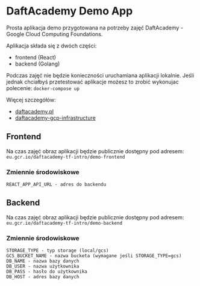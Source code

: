 # DaftAcademy Demo App

Prosta aplikacja demo przygotowana na potrzeby zajęć DaftAcademy - Google Cloud Computing Foundations. 

Aplikacja składa się z dwóch części:
- frontend (React)
- backend  (Golang)


Podczas zajęć nie będzie konieczności uruchamiana aplikacji lokalnie. Jeśli jednak chciałbyś przetestować aplikacje możesz to zrobić wykonujac polecenie:  `docker-compose up`


Więcej szczegółów: 
 - [daftacademy.pl](https://daftacademy.pl/courses/ZPptVZ)
 - [daftacademy-gcp-infrastructure](https://github.com/randrusiak/daftacademy-gcp-infrastructure)

## Frontend

Na czas zajęć obraz aplikacji będzie publicznie dostępny pod adresem: `eu.gcr.io/daftacademy-tf-intro/demo-frontend`

### Zmiennie środowiskowe

    REACT_APP_API_URL - adres do backendu

## Backend

Na czas zajęć obraz aplikacji będzie publicznie dostępny pod adresem: `eu.gcr.io/daftacademy-tf-intro/demo-backend`

### Zmiennie środowiskowe

    STORAGE_TYPE - typ storage (local/gcs)
    GCS_BUCKET_NAME - nazwa bucketa (wymagane jeśli STORAGE_TYPE=gcs)
    DB_NAME - nazwa bazy danych
    DB_USER - nazwa użytkownika 
    DB_PASS - hasło do użytkownika
    DB_HOST - adres bazy danych


